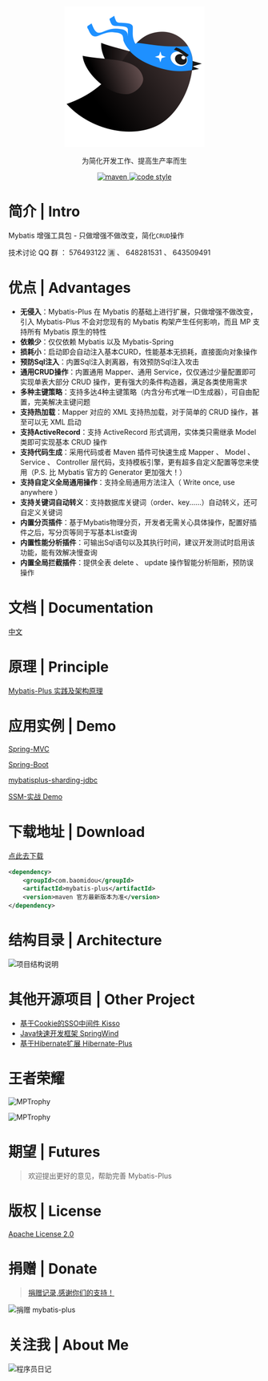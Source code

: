 <p align="center">
  <a href="https://github.com/baomidou/mybatis-plus">
   <img alt="Mybatis-Plus-Logo" src="https://raw.githubusercontent.com/baomidou/logo/master/mybatis-plus-logo-new-mini.png">
  </a>
</p>

<p align="center">
  为简化开发工作、提高生产率而生
</p>

<p align="center">
  <a href="http://search.maven.org/#search%7Cga%7C1%7Cg%3A%22com.baomidou%22%20AND%20a%3A%22mybatis-plus%22">
    <img alt="maven" src="https://img.shields.io/maven-central/v/com.baomidou/mybatis-plus.svg?style=flat-square">
  </a>

  <a href="https://www.apache.org/licenses/LICENSE-2.0">
    <img alt="code style" src="https://img.shields.io/badge/license-Apache%202-4EB1BA.svg?style=flat-square">
  </a>
</p>

# 简介 | Intro

Mybatis 增强工具包 - 只做增强不做改变，简化`CRUD`操作

技术讨论 QQ 群 ： 576493122 🈵  、  648281531 、  643509491

# 优点 | Advantages

- **无侵入**：Mybatis-Plus 在 Mybatis 的基础上进行扩展，只做增强不做改变，引入 Mybatis-Plus 不会对您现有的 Mybatis 构架产生任何影响，而且 MP 支持所有 Mybatis 原生的特性
- **依赖少**：仅仅依赖 Mybatis 以及 Mybatis-Spring
- **损耗小**：启动即会自动注入基本CURD，性能基本无损耗，直接面向对象操作
- **预防Sql注入**：内置Sql注入剥离器，有效预防Sql注入攻击
- **通用CRUD操作**：内置通用 Mapper、通用 Service，仅仅通过少量配置即可实现单表大部分 CRUD 操作，更有强大的条件构造器，满足各类使用需求
- **多种主键策略**：支持多达4种主键策略（内含分布式唯一ID生成器），可自由配置，完美解决主键问题
- **支持热加载**：Mapper 对应的 XML 支持热加载，对于简单的 CRUD 操作，甚至可以无 XML 启动
- **支持ActiveRecord**：支持 ActiveRecord 形式调用，实体类只需继承 Model 类即可实现基本 CRUD 操作
- **支持代码生成**：采用代码或者 Maven 插件可快速生成 Mapper 、 Model 、 Service 、 Controller 层代码，支持模板引擎，更有超多自定义配置等您来使用（P.S. 比 Mybatis 官方的 Generator 更加强大！）
- **支持自定义全局通用操作**：支持全局通用方法注入（ Write once, use anywhere ）
- **支持关键词自动转义**：支持数据库关键词（order、key......）自动转义，还可自定义关键词
- **内置分页插件**：基于Mybatis物理分页，开发者无需关心具体操作，配置好插件之后，写分页等同于写基本List查询
- **内置性能分析插件**：可输出Sql语句以及其执行时间，建议开发测试时启用该功能，能有效解决慢查询
- **内置全局拦截插件**：提供全表 delete 、 update 操作智能分析阻断，预防误操作

# 文档 | Documentation

[中文](http://mp.baomidou.com/)

# 原理 | Principle

[Mybatis-Plus 实践及架构原理](http://git.oschina.net/baomidou/mybatis-plus/attach_files)

# 应用实例 | Demo

[Spring-MVC](https://git.oschina.net/baomidou/mybatisplus-spring-mvc)

[Spring-Boot](https://git.oschina.net/baomidou/mybatisplus-spring-boot)

[mybatisplus-sharding-jdbc](https://gitee.com/baomidou/mybatisplus-sharding-jdbc)

[SSM-实战 Demo](http://git.oschina.net/juapk/SpringWind)

# 下载地址 | Download

[点此去下载](http://maven.aliyun.com/nexus/#nexus-search;quick~mybatis-plus)

```xml
<dependency>
    <groupId>com.baomidou</groupId>
    <artifactId>mybatis-plus</artifactId>
    <version>maven 官方最新版本为准</version>
</dependency>
```

# 结构目录 | Architecture

![项目结构说明](http://git.oschina.net/uploads/images/2016/0821/161516_58956b85_12260.png "项目结构说明")

# 其他开源项目 | Other Project

- [基于Cookie的SSO中间件 Kisso](http://git.oschina.net/baomidou/kisso)
- [Java快速开发框架 SpringWind](http://git.oschina.net/juapk/SpringWind)
- [基于Hibernate扩展 Hibernate-Plus](http://git.oschina.net/baomidou/hibernate-plus)

# 王者荣耀
![MPTrophy](https://gitee.com/uploads/images/2018/0102/101803_2fdba060_12260.jpeg)

![MPTrophy](https://images.gitee.com/uploads/images/2018/1218/151845_f562bcb5_12260.png)

# 期望 | Futures

> 欢迎提出更好的意见，帮助完善 Mybatis-Plus

# 版权 | License

[Apache License 2.0](http://www.apache.org/licenses/LICENSE-2.0)

# 捐赠 | Donate

> [捐赠记录,感谢你们的支持！](http://git.oschina.net/baomidou/kisso/wikis/%E6%8D%90%E8%B5%A0%E8%AE%B0%E5%BD%95)

![捐赠 mybatis-plus](http://git.oschina.net/uploads/images/2015/1222/211207_0acab44e_12260.png "支持一下mybatis-plus")

# 关注我 | About Me

![程序员日记](http://git.oschina.net/uploads/images/2016/0121/093728_1bc1658f_12260.png "程序员日记")
